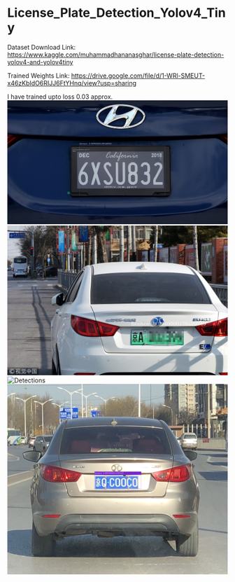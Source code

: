 # License_Plate_Detection_Yolov4_Tiny
Dataset Download Link: https://www.kaggle.com/muhammadhananasghar/license-plate-detection-yolov4-and-yolov4tiny

Trained Weights Link: https://drive.google.com/file/d/1-WRl-SMEUT-x46zKbIdO6RIJJ6FtYHnq/view?usp=sharing

I have trained upto loss 0.03 approx.
![Detections](/detections/1.png)
![Detections](/detections/2.png)
![Detections](/detections/3.png)
![Detections](/detections/4.png)
